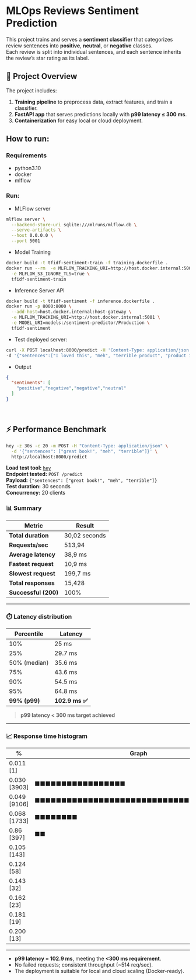 # MLOps Reviews Sentiment Prediction
This project trains and serves a **sentiment classifier** that categorizes review sentences into **positive**, **neutral**, or **negative** classes.  
Each review is split into individual sentences, and each sentence inherits the review’s star rating as its label.


## 🧠 Project Overview

The project includes:
1. **Training pipeline** to preprocess data, extract features, and train a classifier.
2. **FastAPI app** that serves predictions locally with **p99 latency ≤ 300 ms**.
3. **Containerization** for easy local or cloud deployment.


## How to run:
### Requirements
- python3.10
- docker
- mlflow

### Run:

- MLFlow server
```bash
mlflow server \
  --backend-store-uri sqlite:///mlruns/mlflow.db \
  --serve-artifacts \
  --host 0.0.0.0 \
  --port 5001
```

- Model Training 
```bash
docker build -t tfidf-sentiment-train -f training.dockerfile .
docker run --rm  -e MLFLOW_TRACKING_URI=http://host.docker.internal:5001 \
  -e MLFLOW_S3_IGNORE_TLS=true \
  tfidf-sentiment-train
```

- Inference Server API
```bash
docker build -t tfidf-sentiment -f inference.dockerfile .
docker run -p 8000:8000 \
  --add-host=host.docker.internal:host-gateway \
  -e MLFLOW_TRACKING_URI=http://host.docker.internal:5001 \
  -e MODEL_URI=models:/sentiment-predictor/Production \
  tfidf-sentiment
  ```
  
- Test deployed server:
```bash
curl -X POST localhost:8000/predict -H 'Content-Type: application/json' \
-d '{"sentences":["I loved this", "meh", "terrible product", "product is ok, can be better"]}'

```
- Output
```json
{
  "sentiments": [
    "positive","negative","negative","neutral"
  ]
}
```


<br>



## ⚡ Performance Benchmark
```bash
hey -z 30s -c 20 -m POST -H "Content-Type: application/json" \
  -d '{"sentences": ["great book!", "meh", "terrible"]}' \
  http://localhost:8000/predict
```
**Load test tool:** [`hey`](https://github.com/rakyll/hey)  
**Endpoint tested:** `POST /predict`  
**Payload:** `{"sentences": ["great book!", "meh", "terrible"]}`  
**Test duration:** 30 seconds  
**Concurrency:** 20 clients  

### 📊 Summary
| Metric | Result |
|---------|---------|
| **Total duration** | 30,02 seconds |
| **Requests/sec** | 513,94 |
| **Average latency** | 38,9 ms |
| **Fastest request** | 10,9 ms |
| **Slowest request** | 199,7 ms |
| **Total responses** | 15,428 |
| **Successful (200)** | 100% |
---
### ⏱️ Latency distribution

| Percentile | Latency |
|-------------|----------|
| 10% | 25 ms |
| 25% | 29.7 ms |
| 50% (median) | 35.6 ms |
| 75% | 43.6 ms |
| 90% | 54.5 ms |
| 95% | 64.8 ms |
| **99% (p99)** | **102.9 ms ✅** |

> **p99 latency < 300 ms target achieved**

---

### 📈 Response time histogram
| % | Graph |
|-------------|----------|
|0.011 [1]   | <br>
|0.030 [3903] | ■■■■■■■■■■■■■■■■■  <br>
|0.049 [9106] | ■■■■■■■■■■■■■■■■■■■■■■■■■■■■■■■■■■■■■■■   <br> 
| 0.068 [1733] | ■■■■■■■■   <br>
| 0.86 [397] |■■   <br>
| 0.105 [143] | <br>
| 0.124 [58] | <br>
| 0.143 [32] | <br>
| 0.162 [23] | <br>
| 0.181 [19] | <br>
| 0.200 [13] |  <br>


---
- **p99 latency = 102.9 ms**, meeting the **<300 ms requirement**.  
- No failed requests; consistent throughput (~514 req/sec).  
- The deployment is suitable for local and cloud scaling (Docker-ready).
